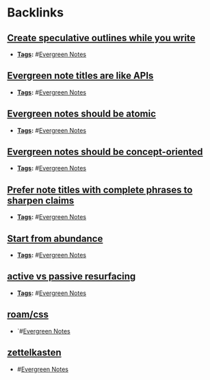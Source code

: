 
# Backlinks
## [Create speculative outlines while you write](<Create speculative outlines while you write.md>)
- **[Tags](<Tags.md>):** #[Evergreen Notes](<Evergreen Notes.md>)

## [Evergreen note titles are like APIs](<Evergreen note titles are like APIs.md>)
- **[Tags](<Tags.md>):** #[Evergreen Notes](<Evergreen Notes.md>)

## [Evergreen notes should be atomic](<Evergreen notes should be atomic.md>)
- **[Tags](<Tags.md>):** #[Evergreen Notes](<Evergreen Notes.md>)

## [Evergreen notes should be concept-oriented](<Evergreen notes should be concept-oriented.md>)
- **[Tags](<Tags.md>):** #[Evergreen Notes](<Evergreen Notes.md>)

## [Prefer note titles with complete phrases to sharpen claims](<Prefer note titles with complete phrases to sharpen claims.md>)
- **[Tags](<Tags.md>):** #[Evergreen Notes](<Evergreen Notes.md>)

## [Start from abundance](<Start from abundance.md>)
- **[Tags](<Tags.md>):** #[Evergreen Notes](<Evergreen Notes.md>)

## [active vs passive resurfacing](<active vs passive resurfacing.md>)
- **[Tags](<Tags.md>):** #[Evergreen Notes](<Evergreen Notes.md>)

## [roam/css](<roam/css.md>)
- `#[Evergreen Notes](<Evergreen Notes.md>)

## [zettelkasten](<zettelkasten.md>)
- #[Evergreen Notes](<Evergreen Notes.md>)

